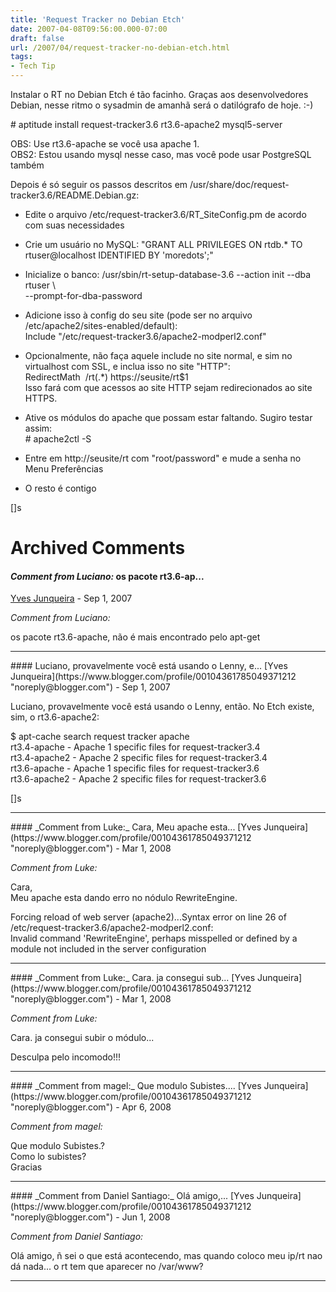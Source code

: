 ```yaml
---
title: 'Request Tracker no Debian Etch'
date: 2007-04-08T09:56:00.000-07:00
draft: false
url: /2007/04/request-tracker-no-debian-etch.html
tags: 
- Tech Tip
---
```


Instalar o RT no Debian Etch é tão facinho. Graças aos desenvolvedores Debian, nesse ritmo o sysadmin de amanhã será o datilógrafo de hoje. :-)  
  
\# aptitude install request-tracker3.6 rt3.6-apache2 mysql5-server  
  
OBS: Use rt3.6-apache se você usa apache 1.  
OBS2: Estou usando mysql nesse caso, mas você pode usar PostgreSQL também  
  
Depois é só seguir os passos descritos em /usr/share/doc/request-tracker3.6/README.Debian.gz:  

  
*   Edite o arquivo /etc/request-tracker3.6/RT\_SiteConfig.pm de acordo com suas necessidades
  
*   Crie um usuário no MySQL: "GRANT ALL PRIVILEGES ON rtdb.\* TO rtuser@localhost IDENTIFIED BY 'moredots';"
  
*   Inicialize o banco: /usr/sbin/rt-setup-database-3.6 --action init --dba rtuser \\  
    \--prompt-for-dba-password
  
*   Adicione isso à config do seu site (pode ser no arquivo  /etc/apache2/sites-enabled/default):  
    Include "/etc/request-tracker3.6/apache2-modperl2.conf"
  
*   Opcionalmente, não faça aquele include no site normal, e sim no virtualhost com SSL, e inclua isso no site "HTTP":  
    RedirectMath  /rt(.\*) https://seusite/rt$1  
    Isso fará com que acessos ao site HTTP sejam redirecionados ao site HTTPS.
  
*   Ative os módulos do apache que possam estar faltando. Sugiro testar assim:  
    \# apache2ctl -S
  
*   Entre em http://seusite/rt com "root/password" e mude a senha no Menu Preferências
  
*   O resto é contigo
  

  
\[\]s
# Archived Comments

#### _Comment from Luciano:_ os pacote rt3.6-ap...
[Yves Junqueira](https://www.blogger.com/profile/00104361785049371212 "noreply@blogger.com") - <time datetime="2007-09-17T04:59:00.000-07:00">Sep 1, 2007</time>

_Comment from Luciano:_  
  
os pacote rt3.6-apache, não é mais encontrado pelo apt-get
<hr />
#### Luciano, provavelmente você está usando o Lenny, e...
[Yves Junqueira](https://www.blogger.com/profile/00104361785049371212 "noreply@blogger.com") - <time datetime="2007-09-17T06:57:00.000-07:00">Sep 1, 2007</time>

Luciano, provavelmente você está usando o Lenny, então. No Etch existe, sim, o rt3.6-apache2:  
  
$ apt-cache search request tracker apache  
rt3.4-apache - Apache 1 specific files for request-tracker3.4  
rt3.4-apache2 - Apache 2 specific files for request-tracker3.4  
rt3.6-apache - Apache 1 specific files for request-tracker3.6  
rt3.6-apache2 - Apache 2 specific files for request-tracker3.6  
  
\[\]s
<hr />
#### _Comment from Luke:_ Cara, Meu apache esta...
[Yves Junqueira](https://www.blogger.com/profile/00104361785049371212 "noreply@blogger.com") - <time datetime="2008-03-17T07:18:00.000-07:00">Mar 1, 2008</time>

_Comment from Luke:_  
  
Cara,  
Meu apache esta dando erro no nódulo RewriteEngine.  
  
Forcing reload of web server (apache2)...Syntax error on line 26 of /etc/request-tracker3.6/apache2-modperl2.conf:  
Invalid command 'RewriteEngine', perhaps misspelled or defined by a module not included in the server configuration
<hr />
#### _Comment from Luke:_ Cara. ja consegui sub...
[Yves Junqueira](https://www.blogger.com/profile/00104361785049371212 "noreply@blogger.com") - <time datetime="2008-03-17T08:06:00.000-07:00">Mar 1, 2008</time>

_Comment from Luke:_  
  
Cara. ja consegui subir o módulo...  
  
Desculpa pelo incomodo!!!
<hr />
#### _Comment from magel:_ Que modulo Subistes....
[Yves Junqueira](https://www.blogger.com/profile/00104361785049371212 "noreply@blogger.com") - <time datetime="2008-04-19T02:23:00.000-07:00">Apr 6, 2008</time>

_Comment from magel:_  
  
Que modulo Subistes.?  
Como lo subistes?  
Gracias
<hr />
#### _Comment from Daniel Santiago:_ Olá amigo,...
[Yves Junqueira](https://www.blogger.com/profile/00104361785049371212 "noreply@blogger.com") - <time datetime="2008-06-02T03:56:00.000-07:00">Jun 1, 2008</time>

_Comment from Daniel Santiago:_  
  
Olá amigo, ñ sei o que está acontecendo, mas quando coloco meu ip/rt nao dá nada... o rt tem que aparecer no /var/www?
<hr />

